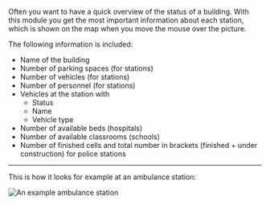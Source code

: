 Often you want to have a quick overview of the status of a building.
With this module you get the most important information about each station,
which is shown on the map when you move the mouse over the picture.

The following information is included:

* Name of the building
* Number of parking spaces (for stations)
* Number of vehicles (for stations)
* Number of personnel (for stations)
* Vehicles at the station with
    * Status
    * Name
    * Vehicle type
* Number of available beds (hospitals)
* Number of available classrooms (schools)
* Number of finished cells and total number in brackets (finished + under construction) for police stations

***

This is how it looks for example at an ambulance station:

![An example ambulance station](./exampleen_GB.png)
